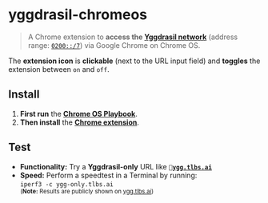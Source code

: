 # yggdrasil-chromeos

> A Chrome extension to **access the [Yggdrasil network](https://yggdrasil-network.github.io/)** (address range: [`0200::/7`](https://yggdrasil-network.github.io/2018/07/28/addressing.html)) via Google Chrome on Chrome OS.

The **extension icon** is **clickable** (next to the URL input field) and **toggles** the extension between `on` and `off`.

## Install

1. **First run** the **[Chrome OS Playbook](https://github.com/perguth/chromeos-playbook)**.
2. **Then install** the **[Chrome extension](https://chrome.google.com/webstore/detail/yggdrasil-via-%60localhost8/hcgljgobhoaeojnhikfmnhdpmgbmflec)**.

## Test

- **Functionality:** Try a **Yggdrasil-only** URL like **`🚀`[`ygg.tlbs.ai`](https://ygg-only.tlbs.ai)**
- **Speed:** Perform a speedtest in a Terminal by running:\
  `iperf3 -c ygg-only.tlbs.ai`\
    <sup>(**Note:** Results are publicly shown on [ygg.tlbs.ai](https://ygg.tlbs.ai))</sup>
